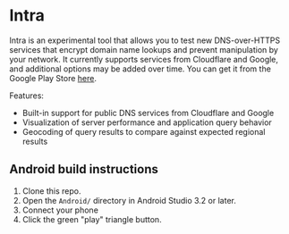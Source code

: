 # Intra

Intra is an experimental tool that allows you to test new DNS-over-HTTPS
services that encrypt domain name lookups and prevent manipulation by your
network. It currently supports services from Cloudflare and Google, and
additional options may be added over time.  You can get it from the
Google Play Store [here](https://play.google.com/store/apps/details?id=app.intra).

Features:
* Built-in support for public DNS services from Cloudflare and Google
* Visualization of server performance and application query behavior
* Geocoding of query results to compare against expected regional results

## Android build instructions

1. Clone this repo.
2. Open the `Android/` directory in Android Studio 3.2 or later.
3. Connect your phone
4. Click the green "play" triangle button.
